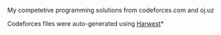 My competetive programming solutions from codeforces.com and oj.uz 

Codeforces files were auto-generated using [Harwest](https://github.com/nileshsah/harwest-tool)*
